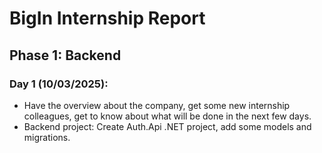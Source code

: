 # BigIn Internship Report

## Phase 1: Backend

### Day 1 (10/03/2025):

- Have the overview about the company, get some new internship colleagues, get to know about what will be done in the next few days.
- Backend project: Create Auth.Api .NET project, add some models and migrations.
